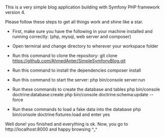 This is a very simple blog application building with Symfony PHP framework version 4.

Please follow these steps to get all things work and shine like a star.

- First, make sure you have the following in your machine installed and running correctly:
(php, mysql, web server and composer)

- Open terminal and change directory to wherever your workspace folder

- Run this command to clone the repository:
git clone https://github.com/AhmedAnter/SimpleSymfonyBlog.git

- Run this command to install the dependencies
composer install

- Run this command to start the server:
php bin/console server:run

- Run these commands to create the database and tables
php bin/console doctrine:database:create
php bin/console doctrine:schema:update --force

- Run these commands to load a fake data into the database
php bin/console doctrine:fixtures:load
and enter yes

Well done! you finished and everything is ok.
Now, you go to http://localhost:8000 and happy browsing ^_^